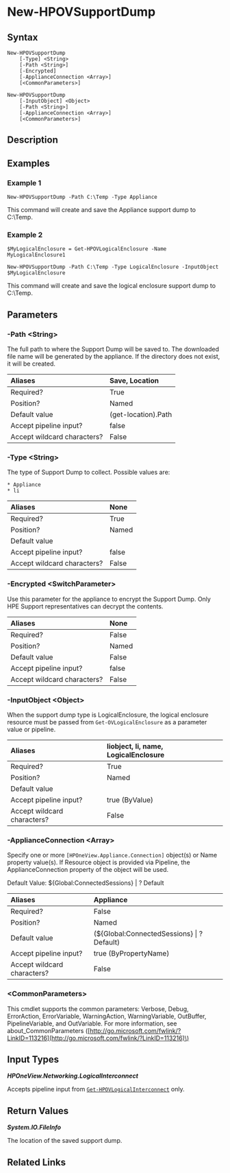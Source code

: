 ﻿---
description: 
---

# New-HPOVSupportDump

## Syntax

```text
New-HPOVSupportDump
    [-Type] <String>
    [-Path <String>]
    [-Encrypted]
    [-ApplianceConnection <Array>]
    [<CommonParameters>]
```

```text
New-HPOVSupportDump
    [-InputObject] <Object>
    [-Path <String>]
    [-ApplianceConnection <Array>]
    [<CommonParameters>]
```

## Description



## Examples

###  Example 1 

```text
New-HPOVSupportDump -Path C:\Temp -Type Appliance
```

This command will create and save the Appliance support dump to C:\Temp.

###  Example 2 

```text
$MyLogicalEnclosure = Get-HPOVLogicalEnclosure -Name MyLogicalEnclosure1

New-HPOVSupportDump -Path C:\Temp -Type LogicalEnclosure -InputObject $MyLogicalEnclosure
```

This command will create and save the logical enclosure support dump to C:\Temp.

## Parameters

### -Path &lt;String&gt;

The full path to where the Support Dump will be saved to.  The downloaded file name will be generated by the appliance.  If the directory does not exist, it will be created.

| Aliases | Save, Location |
| :--- | :--- |
| Required? | True |
| Position? | Named |
| Default value | (get-location).Path |
| Accept pipeline input? | false |
| Accept wildcard characters? | False |

### -Type &lt;String&gt;

The type of Support Dump to collect.  Possible values are:

    * Appliance
    * li

| Aliases | None |
| :--- | :--- |
| Required? | True |
| Position? | Named |
| Default value |  |
| Accept pipeline input? | false |
| Accept wildcard characters? | False |

### -Encrypted &lt;SwitchParameter&gt;

Use this parameter for the appliance to encrypt the Support Dump.  Only HPE Support representatives can decrypt the contents.

| Aliases | None |
| :--- | :--- |
| Required? | False |
| Position? | Named |
| Default value | False |
| Accept pipeline input? | false |
| Accept wildcard characters? | False |

### -InputObject &lt;Object&gt;

When the support dump type is LogicalEnclosure, the logical enclosure resource must be passed from `Get-OVLogicalEnclosure` as a parameter value or pipeline.

| Aliases | liobject, li, name, LogicalEnclosure |
| :--- | :--- |
| Required? | True |
| Position? | Named |
| Default value |  |
| Accept pipeline input? | true (ByValue) |
| Accept wildcard characters? | False |

### -ApplianceConnection &lt;Array&gt;

Specify one or more `[HPOneView.Appliance.Connection]` object(s) or Name property value(s). If Resource object is provided via Pipeline, the ApplianceConnection property of the object will be used.

Default Value: ${Global:ConnectedSessions} | ? Default

| Aliases | Appliance |
| :--- | :--- |
| Required? | False |
| Position? | Named |
| Default value | (${Global:ConnectedSessions} &vert; ? Default) |
| Accept pipeline input? | true (ByPropertyName) |
| Accept wildcard characters? | False |

### &lt;CommonParameters&gt;

This cmdlet supports the common parameters: Verbose, Debug, ErrorAction, ErrorVariable, WarningAction, WarningVariable, OutBuffer, PipelineVariable, and OutVariable. For more information, see about\_CommonParameters \([http://go.microsoft.com/fwlink/?LinkID=113216](http://go.microsoft.com/fwlink/?LinkID=113216)\)

## Input Types

_**HPOneView.Networking.LogicalInterconnect**_

Accepts pipeline input from [`Get-HPOVLogicalInterconnect`](../networking/get-hpovlogicalinterconnect.md) only.

## Return Values

_**System.IO.FileInfo**_

The location of the saved support dump.

## Related Links

